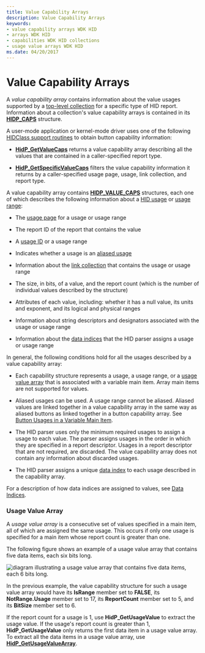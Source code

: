 ```yaml
---
title: Value Capability Arrays
description: Value Capability Arrays
keywords:
- value capability arrays WDK HID
- arrays WDK HID
- capabilities WDK HID collections
- usage value arrays WDK HID
ms.date: 04/20/2017
---
```


# Value Capability Arrays





A *value capability array* contains information about the value usages supported by a [top-level collection](top-level-collections.md) for a specific type of HID report. Information about a collection's value capability arrays is contained in its [**HIDP\_CAPS**](/windows-hardware/drivers/ddi/hidpi/ns-hidpi-_hidp_caps) structure.

A user-mode application or kernel-mode driver uses one of the following [HIDClass support routines](/windows-hardware/drivers/ddi/_hid) to obtain button capability information:

-   [**HidP\_GetValueCaps**](/windows-hardware/drivers/ddi/hidpi/nf-hidpi-hidp_getvaluecaps) returns a value capability array describing all the values that are contained in a caller-specified report type.

-   [**HidP\_GetSpecificValueCaps**](/windows-hardware/drivers/ddi/hidpi/nf-hidpi-hidp_getspecificvaluecaps) filters the value capability information it returns by a caller-specified usage page, usage, link collection, and report type.

A value capability array contains [**HIDP\_VALUE\_CAPS**](/windows-hardware/drivers/ddi/hidpi/ns-hidpi-_hidp_value_caps) structures, each one of which describes the following information about a [HID usage](hid-usages.md) or [usage range](hid-usages.md#usage-range):

-   The [usage page](hid-usages.md#usage-page) for a usage or usage range

-   The report ID of the report that contains the value

-   A [usage ID](hid-usages.md#usage-id) or a usage range

-   Indicates whether a usage is an [aliased usage](hid-usages.md#aliased-usages)

-   Information about the [link collection](link-collections.md) that contains the usage or usage range

-   The size, in bits, of a value, and the report count (which is the number of individual values described by the structure)

-   Attributes of each value, including: whether it has a null value, its units and exponent, and its logical and physical ranges

-   Information about string descriptors and designators associated with the usage or usage range

-   Information about the [data indices](data-indices.md) that the HID parser assigns a usage or usage range

In general, the following conditions hold for all the usages described by a value capability array:

-   Each capability structure represents a usage, a usage range, or a [usage value array](#usage-value-array) that is associated with a variable main item. Array main items are not supported for values.

-   Aliased usages can be used. A usage range cannot be aliased. Aliased values are linked together in a value capability array in the same way as aliased buttons as linked together in a button capability array. See [Button Usages in a Variable Main Item](button-capability-arrays.md#button-usages-in-a-variable-main-item).

-   The HID parser uses only the minimum required usages to assign a usage to each value. The parser assigns usages in the order in which they are specified in a report descriptor. Usages in a report descriptor that are not required, are discarded. The value capability array does not contain any information about discarded usages.

-   The HID parser assigns a unique [data index](data-indices.md) to each usage described in the capability array.

For a description of how data indices are assigned to values, see [Data Indices](data-indices.md).

### <a href="" id="usage-value-array"></a> Usage Value Array

A *usage value array* is a consecutive set of values specified in a main item, all of which are assigned the same usage. This occurs if only one usage is specified for a main item whose report count is greater than one.

The following figure shows an example of a usage value array that contains five data items, each six bits long.

![diagram illustrating a usage value array that contains five data items, each 6 bits long.](images/repcount.png)

In the previous example, the value capability structure for such a usage value array would have its **IsRange** member set to **FALSE**, its **NotRange.Usage** member set to 17, its **ReportCount** member set to 5, and its **BitSize** member set to 6.

If the report count for a usage is 1, use **HidP\_GetUsageValue** to extract the usage value. If the usage's report count is greater than 1, **HidP\_GetUsageValue** only returns the first data item in a usage value array. To extract all the data items in a usage value array, use [**HidP\_GetUsageValueArray**](/windows-hardware/drivers/ddi/hidpi/nf-hidpi-hidp_getusagevaluearray).

 

